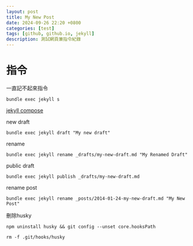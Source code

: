 ```yaml
---
layout: post
title: My New Post
date: 2024-09-26 22:20 +0800
categories: [test]
tags: [github, github.io, jekyll]
description: 測試網頁兼指令紀錄
---
```


# 指令
一直記不起來指令
```
bundle exec jekyll s
```

[jekyll compose](https://github.com/jekyll/jekyll-compose)

new draft
```
bundle exec jekyll draft "My new draft"
```

rename
```
bundle exec jekyll rename _drafts/my-new-draft.md "My Renamed Draft"

```

public draft
```
bundle exec jekyll publish _drafts/my-new-draft.md
```

rename post
```
bundle exec jekyll rename _posts/2014-01-24-my-new-draft.md "My New Post"
```

刪除husky
```
npm uninstall husky && git config --unset core.hooksPath
```

```
rm -f .git/hooks/husky
```